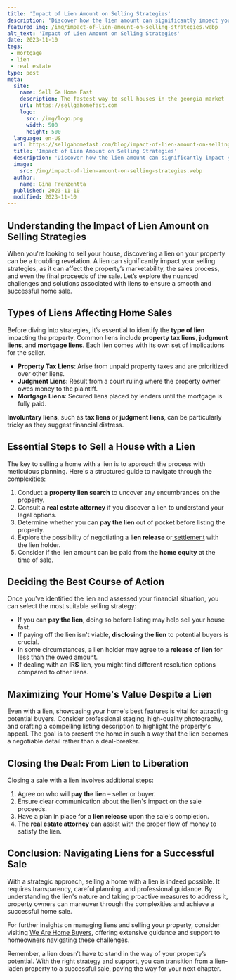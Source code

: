 ```yaml
---
title: 'Impact of Lien Amount on Selling Strategies'
description: 'Discover how the lien amount can significantly impact your selling strategies. Gain insights into curious dynamics that can affect your sales approach.'
featured_img: /img/impact-of-lien-amount-on-selling-strategies.webp
alt_text: 'Impact of Lien Amount on Selling Strategies'
date: 2023-11-10
tags:
 - mortgage
 - lien
 - real estate
type: post
meta:
  site:
    name: Sell Ga Home Fast
    description: The fastest way to sell houses in the georgia market
    url: https://sellgahomefast.com
    logo:
      src: /img/logo.png
      width: 500
      height: 500
  language: en-US
  url: https://sellgahomefast.com/blog/impact-of-lien-amount-on-selling-strategies
  title: 'Impact of Lien Amount on Selling Strategies'
  description: 'Discover how the lien amount can significantly impact your selling strategies. Gain insights into curious dynamics that can affect your sales approach.'
  image:
    src: /img/impact-of-lien-amount-on-selling-strategies.webp
  author:
    name: Gina Frenzentta
  published: 2023-11-10
  modified: 2023-11-10
---
```



## Understanding the Impact of Lien Amount on Selling Strategies

When you're looking to sell your house, discovering a lien on your property can be a troubling revelation. A lien can significantly impact your selling strategies, as it can affect the property’s marketability, the sales process, and even the final proceeds of the sale. Let’s explore the nuanced challenges and solutions associated with liens to ensure a smooth and successful home sale.

## Types of Liens Affecting Home Sales

Before diving into strategies, it’s essential to identify the **type of lien** impacting the property. Common liens include **property tax liens**, **judgment liens**, and **mortgage liens**. Each lien comes with its own set of implications for the seller.
  - **Property Tax Liens**: Arise from unpaid property taxes and are prioritized over other liens.
  - **Judgment Liens**: Result from a court ruling where the property owner owes money to the plaintiff.
  - **Mortgage Liens**: Secured liens placed by lenders until the mortgage is fully paid.

**Involuntary liens**, such as **tax liens** or **judgment liens**, can be particularly tricky as they suggest financial distress.

## Essential Steps to Sell a House with a Lien

The key to selling a home with a lien is to approach the process with meticulous planning. Here's a structured guide to navigate through the complexities:

1. Conduct a **property lien search** to uncover any encumbrances on the property.
2. Consult a **real estate attorney** if you discover a lien to understand your legal options.
3. Determine whether you can **pay the lien** out of pocket before listing the property.
4. Explore the possibility of negotiating a **lien release** or[  settlement](https://sellgahomefast.com/blog/using-real-estate-lawyers-in-lien-involved-transactions) with the lien holder.
5. Consider if the lien amount can be paid from the **home equity** at the time of sale.

## Deciding the Best Course of Action

Once you've identified the lien and assessed your financial situation, you can select the most suitable selling strategy:
  - If you can **pay the lien**, doing so before listing may help sell your house fast.
  - If paying off the lien isn't viable, **disclosing the lien** to potential buyers is crucial.
  - In some circumstances, a lien holder may agree to a **release of lien** for less than the owed amount.
  - If dealing with an **IRS** lien, you might find different resolution options compared to other liens.

## Maximizing Your Home's Value Despite a Lien

Even with a lien, showcasing your home's best features is vital for attracting potential buyers. Consider professional staging, high-quality photography, and crafting a compelling listing description to highlight the property's appeal. The goal is to present the home in such a way that the lien becomes a negotiable detail rather than a deal-breaker.

## Closing the Deal: From Lien to Liberation

Closing a sale with a lien involves additional steps:

1. Agree on who will **pay the lien** – seller or buyer.
2. Ensure clear communication about the lien's impact on the sale proceeds.
3. Have a plan in place for a **lien release** upon the sale's completion.
4. The **real estate attorney** can assist with the proper flow of money to satisfy the lien.

## Conclusion: Navigating Liens for a Successful Sale

With a strategic approach, selling a home with a lien is indeed possible. It requires transparency, careful planning, and professional guidance. By understanding the lien's nature and taking proactive measures to address it, property owners can maneuver through the complexities and achieve a successful home sale.

For further insights on managing liens and selling your property, consider visiting [We Are Home Buyers](https://www.wearehomebuyers.com/blog/sell-a-house-with-a-lien/), offering extensive guidance and support to homeowners navigating these challenges.

Remember, a lien doesn’t have to stand in the way of your property’s potential. With the right strategy and support, you can transition from a lien-laden property to a successful sale, paving the way for your next chapter.
